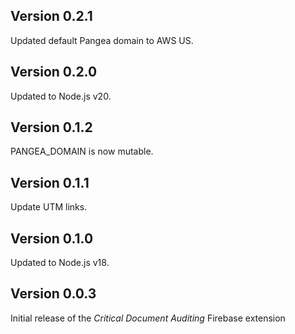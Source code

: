 ## Version 0.2.1

Updated default Pangea domain to AWS US.

## Version 0.2.0

Updated to Node.js v20.

## Version 0.1.2

PANGEA_DOMAIN is now mutable.

## Version 0.1.1

Update UTM links.

## Version 0.1.0

Updated to Node.js v18.

## Version 0.0.3

Initial release of the _Critical Document Auditing_ Firebase extension
